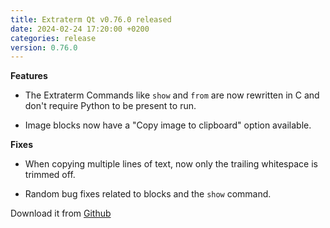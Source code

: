 ```yaml
---
title: Extraterm Qt v0.76.0 released
date: 2024-02-24 17:20:00 +0200
categories: release
version: 0.76.0
---
```


**Features**

* The Extraterm Commands like `show` and `from` are now rewritten in C and don't require Python to be present to run.

* Image blocks now have a "Copy image to clipboard" option available.

**Fixes**

* When copying multiple lines of text, now only the trailing whitespace is trimmed off.

* Random bug fixes related to blocks and the `show` command.


Download it from [Github](https://github.com/sedwards2009/extraterm/releases/tag/v0.76.0)
